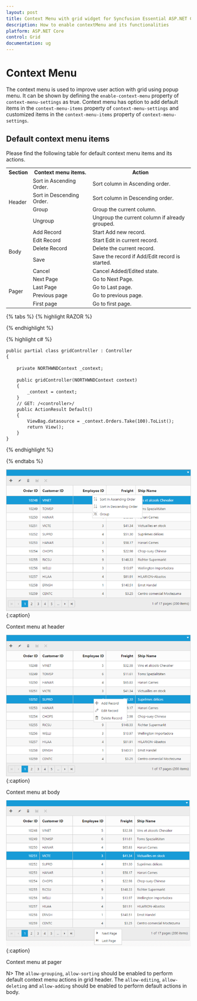 ```yaml
---
layout: post
title: Context Menu with grid widget for Syncfusion Essential ASP.NET Core
description: How to enable contextMenu and its functionalities
platform: ASP.NET Core
control: Grid
documentation: ug
---
```


# Context Menu

The context menu is used to improve user action with grid using popup menu. It can be shown by defining the `enable-context-menu` property of `context-menu-settings` as true. Context menu has option to add default items in the `context-menu-items` property of `context-menu-settings` and customized items in the `context-menu-items` property of `context-menu-settings`.

## Default context menu items

Please find the following table for default context menu items and its actions.

 <table>
        <tr>
            <th>
                Section
            </th>
            <th>
                Context menu items.
            </th>
            <th>
                Action
            </th>
        </tr>
        <tr>
            <td rowspan="4">
                Header
            </td>
            <td>
                Sort in Ascending Order.
            </td>
            <td>
                Sort column in Ascending order.
            </td>
        </tr>
        <tr>
            <td>
                Sort in Descending Order.
            </td>
            <td>
                Sort column in Descending order.
            </td>
        </tr>
        <tr>
            <td>
                Group
            </td>
            <td>
                Group the current column.
            </td>
        </tr>
        <tr>
            <td>
                Ungroup
            </td>
            <td>
                Ungroup the current column if already grouped.
            </td>
        </tr>
        <tr>
            <td rowspan="5">
                Body
            </td>
            <td>
                Add Record
            </td>
            <td>
                Start Add new record.
            </td>
        </tr>
        <tr>
            <td>
                Edit Record
            </td>
            <td>
                Start Edit in current record.
            </td>
        </tr>
        <tr>
            <td>
                Delete Record
            </td>
            <td>
                Delete the current record.
            </td>
        </tr>
        <tr>
            <td>
                Save
            </td>
            <td>
                Save the record if Add/Edit record is started.
            </td>
        </tr>
        <tr>
            <td>
                Cancel
            </td>
            <td>
                Cancel Added/Edited state.
            </td>
        </tr>
        <tr>
            <td rowspan="4">
                Pager
            </td>
            <td>
                Next Page
            </td>
            <td>
                Go to Next Page.
            </td>
        </tr>
        <tr>            
            <td>
                Last Page
            </td>
            <td>
                Go to Last page.
            </td>
        </tr>
        <tr>
            <td>
                Previous page
            </td>
            <td>
                Go to previous page.
            </td>
        </tr>
        <tr>
            <td>
                First page
            </td>
            <td>
                Go to first page.
            </td>
        </tr>
 </table>
 
{% tabs %}
{% highlight RAZOR %}

<ej-grid id="Flatgrid" allow-paging="true" allow-sorting="true" allow-grouping="true" datasource="ViewBag.DataSource">
    <e-edit-settings allow-adding="true" allow-editing="true" allow-deleting="true"></e-edit-settings>
    <e-toolbar-settings show-toolbar="true" toolbar-items='@new List<string> {"add","edit","delete","update","cancel"}' />
    <e-context-menu-settings enable-context-menu="true"></e-context-menu-settings>
    <e-columns>
        <e-column field="OrderID" is-primary-key="true" header-text="Order ID"></e-column>
        <e-column field="CustomerID" header-text="CustomerID"></e-column>
        <e-column field="EmployeeID" header-text="Employee ID"></e-column>
        <e-column field="Freight" format="{0:c2}" header-text="Freight"></e-column>
        <e-column field="ShipName" header-text="Ship Name"></e-column>
    </e-columns>
</ej-grid>

{% endhighlight  %}

{% highlight c# %}

    public partial class gridController : Controller
    {

        private NORTHWNDContext _context;

        public gridController(NORTHWNDContext context)
        {
            _context = context;
        }
        // GET: /<controller>/
        public ActionResult Default()
        {
            ViewBag.datasource = _context.Orders.Take(100).ToList();
            return View();
        }
    }

{% endhighlight  %}
    
{% endtabs %} 

![](Context-Menu_images/ContextMenu_img1.png)
{:caption}

Context menu at header

![](Context-Menu_images/ContextMenu_img2.png)
{:caption}

Context menu at body

![](Context-Menu_images/ContextMenu_img3.png)
{:caption}

Context menu at pager

N> The `allow-grouping`, `allow-sorting` should be enabled to perform default context menu actions in grid header. The `allow-editing`, `allow-deleting` and `allow-adding` should be enabled to perform default actions in body.





